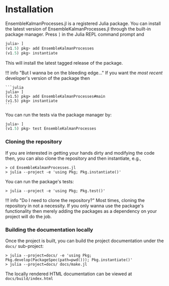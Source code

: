 # Installation

EnsembleKalmanProcesses.jl is a registered Julia package. You can install the latest version
of EnsembleKalmanProcesses.jl through the built-in package manager. Press `]` in the Julia REPL
command prompt and

```julia
julia> ]
(v1.5) pkg> add EnsembleKalmanProcesses
(v1.5) pkg> instantiate
```

This will install the latest tagged release of the package.

!!! info "But I wanna be on the bleeding edge..."
    If you want the *most recent* developer's version of the package then
    
    ```julia
    julia> ]
    (v1.5) pkg> add EnsembleKalmanProcesses#main
    (v1.5) pkg> instantiate
    ```
    
You can run the tests via the package manager by:

```julia
julia> ]
(v1.5) pkg> test EnsembleKalmanProcesses
```

### Cloning the repository

If you are interested in getting your hands dirty and modifying the code then, you can also
clone the repository and then instantiate, e.g.,

```
> cd EnsembleKalmanProcesses.jl
> julia --project -e 'using Pkg; Pkg.instantiate()'
```

You can run the package's tests:

```
> julia --project -e 'using Pkg; Pkg.test()'
```

!!! info "Do I need to clone the repository?"
    Most times, cloning the repository in not a necessity. If you only wanna use the package's
    functionality then merely adding the packages as a dependency on your project will do the
    job.

### Building the documentation locally

Once the project is built, you can build the project documentation under the `docs/` sub-project:

```
> julia --project=docs/ -e 'using Pkg; Pkg.develop(PackageSpec(path=pwd())); Pkg.instantiate()'
> julia --project=docs/ docs/make.jl
```

The locally rendered HTML documentation can be viewed at `docs/build/index.html`